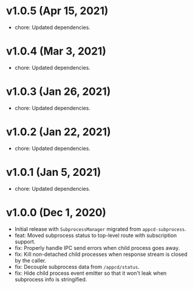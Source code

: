 # v1.0.5 (Apr 15, 2021)

 * chore: Updated dependencies.

# v1.0.4 (Mar 3, 2021)

 * chore: Updated dependencies.

# v1.0.3 (Jan 26, 2021)

 * chore: Updated dependencies.

# v1.0.2 (Jan 22, 2021)

 * chore: Updated dependencies.

# v1.0.1 (Jan 5, 2021)

 * chore: Updated dependencies.

# v1.0.0 (Dec 1, 2020)

 * Initial release with `SubprocessManager` migrated from `appcd-subprocess`.
 * feat: Moved subprocess status to top-level route with subscription support.
 * fix: Properly handle IPC send errors when child process goes away.
 * fix: Kill non-detached child processes when response stream is closed by the caller.
 * fix: Decouple subprocess data from `/appcd/status`.
 * fix: Hide child process event emitter so that it won't leak when subprocess info is stringified.
